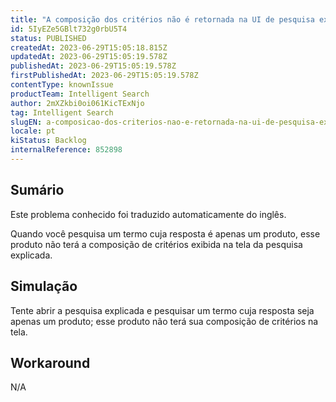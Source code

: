 ```yaml
---
title: "A composição dos critérios não é retornada na UI de pesquisa explicada"
id: 5IyEZe5GBlt732g0rbU5T4
status: PUBLISHED
createdAt: 2023-06-29T15:05:18.815Z
updatedAt: 2023-06-29T15:05:19.578Z
publishedAt: 2023-06-29T15:05:19.578Z
firstPublishedAt: 2023-06-29T15:05:19.578Z
contentType: knownIssue
productTeam: Intelligent Search
author: 2mXZkbi0oi061KicTExNjo
tag: Intelligent Search
slugEN: a-composicao-dos-criterios-nao-e-retornada-na-ui-de-pesquisa-explicada
locale: pt
kiStatus: Backlog
internalReference: 852898
---
```


## Sumário

<div class="alert alert-info">
  <p>Este problema conhecido foi traduzido automaticamente do inglês.</p>
</div>


Quando você pesquisa um termo cuja resposta é apenas um produto, esse produto não terá a composição de critérios exibida na tela da pesquisa explicada.

## Simulação


Tente abrir a pesquisa explicada e pesquisar um termo cuja resposta seja apenas um produto; esse produto não terá sua composição de critérios na tela.



## Workaround


N/A





